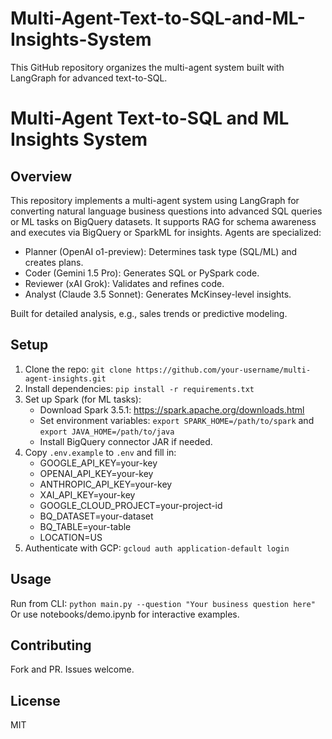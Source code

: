 # Multi-Agent-Text-to-SQL-and-ML-Insights-System
This GitHub repository organizes the multi-agent system built with LangGraph for advanced text-to-SQL.
# Multi-Agent Text-to-SQL and ML Insights System

## Overview
This repository implements a multi-agent system using LangGraph for converting natural language business questions into advanced SQL queries or ML tasks on BigQuery datasets. It supports RAG for schema awareness and executes via BigQuery or SparkML for insights. Agents are specialized:
- Planner (OpenAI o1-preview): Determines task type (SQL/ML) and creates plans.
- Coder (Gemini 1.5 Pro): Generates SQL or PySpark code.
- Reviewer (xAI Grok): Validates and refines code.
- Analyst (Claude 3.5 Sonnet): Generates McKinsey-level insights.

Built for detailed analysis, e.g., sales trends or predictive modeling.

## Setup
1. Clone the repo: `git clone https://github.com/your-username/multi-agent-insights.git`
2. Install dependencies: `pip install -r requirements.txt`
3. Set up Spark (for ML tasks):
   - Download Spark 3.5.1: https://spark.apache.org/downloads.html
   - Set environment variables: `export SPARK_HOME=/path/to/spark` and `export JAVA_HOME=/path/to/java`
   - Install BigQuery connector JAR if needed.
4. Copy `.env.example` to `.env` and fill in:
   - GOOGLE_API_KEY=your-key
   - OPENAI_API_KEY=your-key
   - ANTHROPIC_API_KEY=your-key
   - XAI_API_KEY=your-key
   - GOOGLE_CLOUD_PROJECT=your-project-id
   - BQ_DATASET=your-dataset
   - BQ_TABLE=your-table
   - LOCATION=US
5. Authenticate with GCP: `gcloud auth application-default login`

## Usage
Run from CLI: `python main.py --question "Your business question here"`
Or use notebooks/demo.ipynb for interactive examples.

## Contributing
Fork and PR. Issues welcome.

## License
MIT
